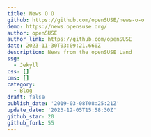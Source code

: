 ```yaml
---
title: News O O
github: https://github.com/openSUSE/news-o-o
demo: https://news.opensuse.org/
author: openSUSE
author_link: https://github.com/openSUSE
date: 2023-11-30T03:09:21.660Z
description: News from the openSUSE Land
ssg:
  - Jekyll
css: []
cms: []
category:
  - Blog
draft: false
publish_date: '2019-03-08T08:25:21Z'
update_date: '2023-12-05T15:58:30Z'
github_star: 20
github_fork: 55
---
```

